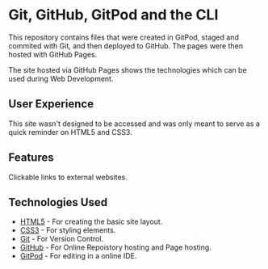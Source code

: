 # Git, GitHub, GitPod and the CLI

This repository contains files that were created in GitPod, staged and commited with Git, and then deployed to GitHub. The pages were then hosted with GitHub Pages.

The site hosted via GitHub Pages shows the technologies which can be used during Web Development.

## User Experience
This site wasn't designed to be accessed and was only meant to serve as a quick reminder on HTML5 and CSS3. 

## Features
Clickable links to external websites.

## Technologies Used

<ul>
    <li><a href="https://en.wikipedia.org/wiki/HTML5">HTML5</a> - For creating the basic site layout.</li>
    <li><a href="https://en.wikipedia.org/wiki/CSS">CSS3</a> - For styling elements.</li>
    <li><a href="https://en.wikipedia.org/wiki/Git">Git</a> - For Version Control.</li>
    <li><a href="https://en.wikipedia.org/wiki/GitHub">GitHub</a> - For Online Repoistory hosting and Page hosting.</li>
    <li><a href="https://www.gitpod.io/">GitPod</a> - For editing in a online IDE.</li>
</ul>